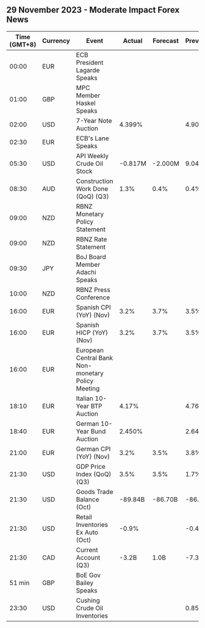 ## 29 November 2023 - Moderate Impact Forex News

| Time (GMT+8) | Currency | Event | Actual | Forecast | Previous |
|------|----------|-------|--------|----------|----------|
| 00:00 | EUR | ECB President Lagarde Speaks |  |  |  |
| 01:00 | GBP | MPC Member Haskel Speaks |  |  |  |
| 02:00 | USD | 7-Year Note Auction | 4.399% |  | 4.908% |
| 02:30 | EUR | ECB's Lane Speaks |  |  |  |
| 05:30 | USD | API Weekly Crude Oil Stock | -0.817M | -2.000M | 9.047M |
| 08:30 | AUD | Construction Work Done (QoQ) (Q3) | 1.3% | 0.4% | 0.4% |
| 09:00 | NZD | RBNZ Monetary Policy Statement |  |  |  |
| 09:00 | NZD | RBNZ Rate Statement |  |  |  |
| 09:30 | JPY | BoJ Board Member Adachi Speaks |  |  |  |
| 10:00 | NZD | RBNZ Press Conference |  |  |  |
| 16:00 | EUR | Spanish CPI (YoY) (Nov) | 3.2% | 3.7% | 3.5% |
| 16:00 | EUR | Spanish HICP (YoY) (Nov) | 3.2% | 3.7% | 3.5% |
| 16:00 | EUR | European Central Bank Non-monetary Policy Meeting |  |  |  |
| 18:10 | EUR | Italian 10-Year BTP Auction | 4.17% |  | 4.76% |
| 18:40 | EUR | German 10-Year Bund Auction | 2.450% |  | 2.640% |
| 21:00 | EUR | German CPI (YoY) (Nov) | 3.2% | 3.5% | 3.8% |
| 21:30 | USD | GDP Price Index (QoQ) (Q3) | 3.5% | 3.5% | 1.7% |
| 21:30 | USD | Goods Trade Balance (Oct) | -89.84B | -86.70B | -86.84B |
| 21:30 | USD | Retail Inventories Ex Auto (Oct) | -0.9% |  | -0.4% |
| 21:30 | CAD | Current Account (Q3) | -3.2B | 1.0B | -7.3B |
| 51 min | GBP | BoE Gov Bailey Speaks |  |  |  |
| 23:30 | USD | Cushing Crude Oil Inventories |  |  | 0.858M |
